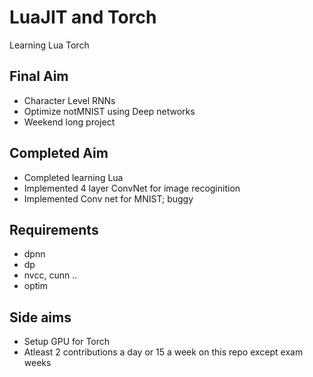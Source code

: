 # LuaJIT and Torch
Learning Lua Torch
## Final Aim
* Character Level RNNs
* Optimize notMNIST using Deep networks
* Weekend long project
## Completed Aim
* Completed learning Lua
* Implemented 4 layer ConvNet for image recoginition
* Implemented Conv net for MNIST; buggy
## Requirements
* dpnn
* dp
* nvcc, cunn ..
* optim
## Side aims
* Setup GPU for Torch
* Atleast 2 contributions a day or 15 a week on this repo except exam weeks
